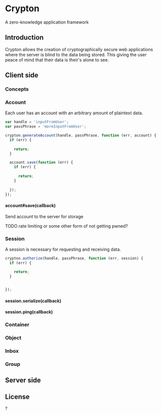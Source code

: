 # Crypton

A zero-knowledge application framework

## Introduction

Crypton allows the creation of cryptographically secure web applications where the server is blind to the data being stored. This giving the user peace of mind that their data is their's alone to see.

## Client side

### Concepts

### Account

Each user has an account with an arbitrary amount of plaintext data.

````javascript
var handle = 'inputFromUser';
var passPhrase = 'moreInputFromUser';

crypton.generateAccount(handle, passPhrase, function (err, account) {
  if (err) {
    
    return;
  }

  account.save(function (err) {
    if (err) {
      
      return;
    }
  
  });
});
````

#### account#save(callback)

Send account to the server for storage

TODO rate limiting or some other form of not getting pwned?

### Session

A session is necessary for requesting and receiving data.

````javascript
crypton.authorize(handle, passPhrase, function (err, session) {
  if (err) {

    return;
  }

  
});
````

#### session.serialize(callback)
#### session.ping(callback)

### Container

### Object

### Inbox

### Group

## Server side

## License

?

